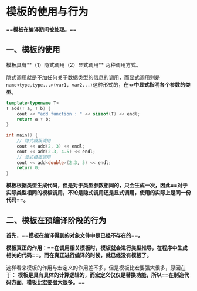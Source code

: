 # 模板的使用与行为

**==模板在编译期间被处理。==**



## 一、模板的使用

模板具有**（1）隐式调用（2）显式调用** 两种调用方式。

隐式调用就是不加任何关于数据类型的信息的调用，而显式调用则是`name<type,type...>(var1, var2...)`这种形式的，**在`<>`中显式指明各个参数的类型。**

``` c++
template<typename T>
T add(T a, T b) {
    cout << "add function : " << sizeof(T) << endl; 
    return a + b;
}

int main() {
    // 隐式模板调用
    cout << add(2, 3) << endl;
    cout << add(2.3, 4.5) << endl;
    // 显式模板调用
    cout << add<double>(2.3, 5) << endl;
    return 0;
}
```

**模板根据类型生成代码，但是对于类型参数相同的，只会生成一次，因此==对于实际类型相同的模板调用，不论是隐式调用还是显式调用，使用的实际上是同一份代码==。**



## 二、模板在预编译阶段的行为

**首先，==模板在编译得到的对象文件中是已经不存在的==。**

**模板真正的作用：==在调用相关模板时，模板就会进行类型推导，在程序中生成相关的代码==。而在真正进行编译的时候，就已经没有模板了。**

这样看来模板的作用与宏定义的作用差不多，但是模板比宏要强大很多，原因在于：
**模板是具有具体的计算逻辑的，而宏定义仅仅是替换功能，所以==在制造代码方面，模板比宏要强大很多。==**

